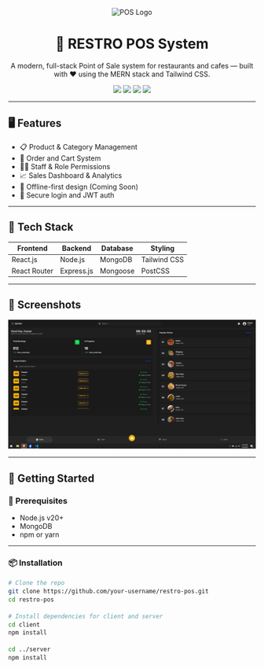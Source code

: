 <p align="center">
  <img src="https://your-image-url.com/logo.png" alt="POS Logo" width="120" />
</p>

<h1 align="center">🧾 RESTRO POS System</h1>

<p align="center">
  A modern, full-stack Point of Sale system for restaurants and cafes — built with ❤️ using the MERN stack and Tailwind CSS.
</p>

<p align="center">
  <img src="https://img.shields.io/badge/React-18.2.0-61DAFB?style=flat&logo=react&logoColor=white" />
  <img src="https://img.shields.io/badge/Tailwind_CSS-3.3.2-38B2AC?style=flat&logo=tailwind-css&logoColor=white" />
  <img src="https://img.shields.io/badge/Node.js-20.x-339933?style=flat&logo=node.js&logoColor=white" />
  <img src="https://img.shields.io/badge/MongoDB-6.x-47A248?style=flat&logo=mongodb&logoColor=white" />
</p>

---

## 🖥️ Features

- 📋 Product & Category Management
- 🛒 Order and Cart System
- 👨‍🍳 Staff & Role Permissions
- 📈 Sales Dashboard & Analytics
- 💾 Offline-first design (Coming Soon)
- 🔐 Secure login and JWT auth

---

## 🧰 Tech Stack

| Frontend      | Backend       | Database   | Styling        |
|---------------|---------------|------------|----------------|
| React.js      | Node.js       | MongoDB    | Tailwind CSS   |
| React Router  | Express.js    | Mongoose   | PostCSS        |

---

## 📸 Screenshots

![Home Screen](src/assets/images/screenshot_homescreen.jpg)

---

## 🚀 Getting Started

### 🔧 Prerequisites

- Node.js v20+
- MongoDB
- npm or yarn

---

### 📦 Installation

```bash
# Clone the repo
git clone https://github.com/your-username/restro-pos.git
cd restro-pos

# Install dependencies for client and server
cd client
npm install

cd ../server
npm install
